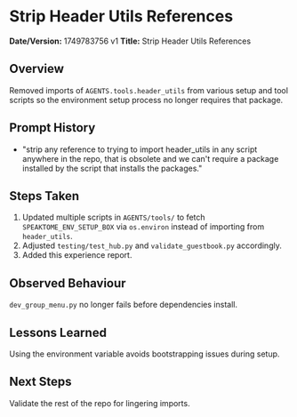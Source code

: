 # Strip Header Utils References

**Date/Version:** 1749783756 v1
**Title:** Strip Header Utils References

## Overview
Removed imports of `AGENTS.tools.header_utils` from various setup and tool scripts so the environment setup process no longer requires that package.

## Prompt History
- "strip any reference to trying to import header_utils in any script anywhere in the repo, that is obsolete and we can't require a package installed by the script that installs the packages."

## Steps Taken
1. Updated multiple scripts in `AGENTS/tools/` to fetch `SPEAKTOME_ENV_SETUP_BOX` via `os.environ` instead of importing from `header_utils`.
2. Adjusted `testing/test_hub.py` and `validate_guestbook.py` accordingly.
3. Added this experience report.

## Observed Behaviour
`dev_group_menu.py` no longer fails before dependencies install.

## Lessons Learned
Using the environment variable avoids bootstrapping issues during setup.

## Next Steps
Validate the rest of the repo for lingering imports.
